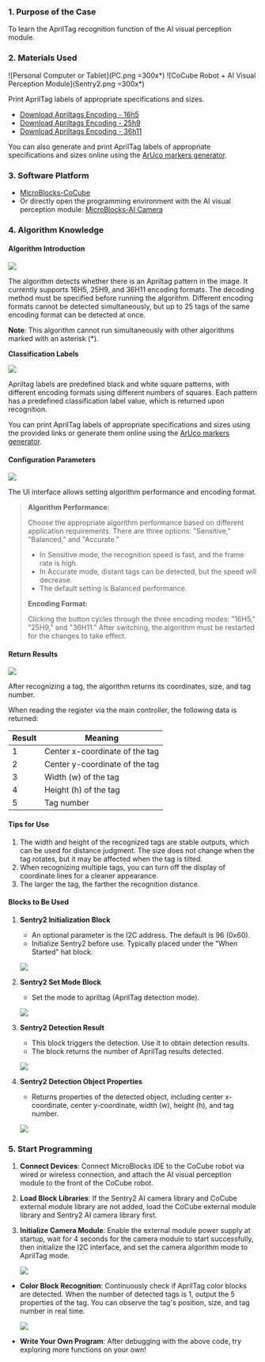 ### 1. Purpose of the Case

To learn the AprilTag recognition function of the AI visual perception module.

### 2. Materials Used

![Personal Computer or Tablet](PC.png =300x*)
![CoCube Robot + AI Visual Perception Module](Sentry2.png =300x*)

Print AprilTag labels of appropriate specifications and sizes.

- [Download Apriltags Encoding - 16h5](https://tosee.readthedocs.io/zh/latest/_downloads/69489d7ebc0ff9d43cc92893281b6731/apriltags%E6%A0%87%E7%AD%BE%E7%BC%96%E7%A0%81-16h5.pdf)  
- [Download Apriltags Encoding - 25h9](https://tosee.readthedocs.io/zh/latest/_downloads/2d2a4bff63b80e05f846a60d48b27afd/apriltags%E6%A0%87%E7%AD%BE%E7%BC%96%E7%A0%81-25h9.pdf)  
- [Download Apriltags Encoding - 36h11](https://tosee.readthedocs.io/zh/latest/_downloads/d9438412c56f6105a50ac4057d980c49/apriltags%E6%A0%87%E7%AD%BE%E7%BC%96%E7%A0%81-36h11.pdf)  

You can also generate and print AprilTag labels of appropriate specifications and sizes online using the [ArUco markers generator](https://chev.me/arucogen/).

### 3. Software Platform

- [MicroBlocks-CoCube](https://microblocksfun.cn/run/microblocks.html#scripts=GP%20Scripts%0Adepends%20%27CoCube%27)  
- Or directly open the programming environment with the AI visual perception module: [MicroBlocks-AI Camera](https://microblocksfun.cn/run/microblocks.html#scripts=GP%20Scripts%0Adepends%20%27CoCube%20Module%27%20%27Sentry2%20AI%20camera%27)

### 4. Algorithm Knowledge

#### Algorithm Introduction

![](image-2.png)

The algorithm detects whether there is an Apriltag pattern in the image. It currently supports 16H5, 25H9, and 36H11 encoding formats. The decoding method must be specified before running the algorithm. Different encoding formats cannot be detected simultaneously, but up to 25 tags of the same encoding format can be detected at once.

**Note**: This algorithm cannot run simultaneously with other algorithms marked with an asterisk (*).

**Classification Labels**

![](image-3.png)

Apriltag labels are predefined black and white square patterns, with different encoding formats using different numbers of squares. Each pattern has a predefined classification label value, which is returned upon recognition.

You can print AprilTag labels of appropriate specifications and sizes using the provided links or generate them online using the [ArUco markers generator](https://chev.me/arucogen/).

#### Configuration Parameters

![](image-1.png)

The UI interface allows setting algorithm performance and encoding format.

> **Algorithm Performance:**
>
> Choose the appropriate algorithm performance based on different application requirements. There are three options: "Sensitive," "Balanced," and "Accurate."
>
> - In Sensitive mode, the recognition speed is fast, and the frame rate is high.
> - In Accurate mode, distant tags can be detected, but the speed will decrease.
> - The default setting is Balanced performance.
>
> **Encoding Format:**
>
> Clicking the button cycles through the three encoding modes: "16H5," "25H9," and "36H11." After switching, the algorithm must be restarted for the changes to take effect.

#### Return Results

![](image.png)

After recognizing a tag, the algorithm returns its coordinates, size, and tag number.

When reading the register via the main controller, the following data is returned:

| **Result** | **Meaning**          |
|------------|----------------------|
| 1          | Center x-coordinate of the tag |
| 2          | Center y-coordinate of the tag |
| 3          | Width (w) of the tag       |
| 4          | Height (h) of the tag      |
| 5          | Tag number             |

#### Tips for Use

1. The width and height of the recognized tags are stable outputs, which can be used for distance judgment. The size does not change when the tag rotates, but it may be affected when the tag is tilted.
2. When recognizing multiple tags, you can turn off the display of coordinate lines for a cleaner appearance.
3. The larger the tag, the farther the recognition distance.

#### Blocks to Be Used

1. **Sentry2 Initialization Block**

   - An optional parameter is the I2C address. The default is 96 (0x60).
   - Initialize Sentry2 before use. Typically placed under the "When Started" hat block.

   ![](init.png)

2. **Sentry2 Set Mode Block**

   - Set the mode to apriltag (AprilTag detection mode).

   ![](apriltag.png)

3. **Sentry2 Detection Result**

   - This block triggers the detection. Use it to obtain detection results.
   - The block returns the number of AprilTag results detected.

   ![](resultblock.png)

4. **Sentry2 Detection Object Properties**

   - Returns properties of the detected object, including center x-coordinate, center y-coordinate, width (w), height (h), and tag number.

   ![](property.png)

### 5. Start Programming

1. **Connect Devices**: Connect MicroBlocks IDE to the CoCube robot via wired or wireless connection, and attach the AI visual perception module to the front of the CoCube robot.

2. **Load Block Libraries**: If the Sentry2 AI camera library and CoCube external module library are not added, load the CoCube external module library and Sentry2 AI camera library first.

3. **Initialize Camera Module**: Enable the external module power supply at startup, wait for 4 seconds for the camera module to start successfully, then initialize the I2C interface, and set the camera algorithm mode to AprilTag mode.

   ![](apriltaginit.png)

* **Color Block Recognition**: Continuously check if AprilTag color blocks are detected. When the number of detected tags is 1, output the 5 properties of the tag. You can observe the tag's position, size, and tag number in real time.

   ![](result.png)

* **Write Your Own Program**: After debugging with the above code, try exploring more functions on your own!